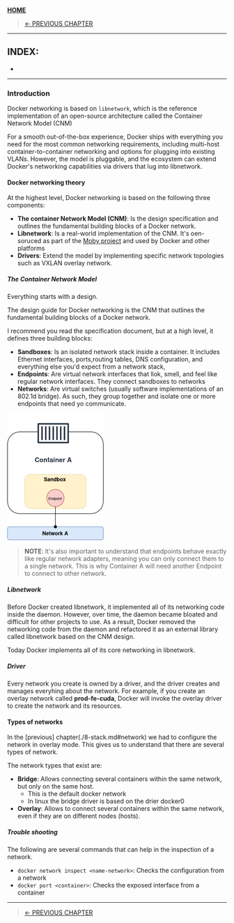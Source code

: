 [__HOME__](../../README.md)

> [<- PREVIOUS CHAPTER](./8-stack.md)
---


## INDEX:
- 

---

### Introduction

Docker networking is based on `libnetwork`, which is the reference implementation of an open-source architecture called the Container Network Model (CNM)

For a smooth out-of-the-box experience, Docker ships with everything you need for the most common networking requirements, including multi-host container-to-container networking and options for plugging into existing VLANs. However, the model is pluggable, and the ecosystem can extend Docker's networking capabilities via drivers that lug into libnetwork.

#### Docker networking theory

At the highest level, Docker networking is based on the following three components:
- __The container Network Model (CNM)__: Is the design specification and outlines the fundamental building blocks of a Docker network.
- __Libnetwork__: Is a real-world implementation of the CNM. It's oen-soruced as part of the [Moby project](https://mobyproject.org) and used by Docker and other platforms
- __Drivers__: Extend the model by implementing specific network topologies such as VXLAN overlay network.

##### The Container Network Model

Everything starts with a design.

The design guide for Docker networking is the CNM that outlines the fundamental building blocks of a Docker network.

I recommend you read the specification document, but at a high level, it defines three building blocks:
- __Sandboxes__: Is an isolated network stack inside a container. It includes Ethernet interfaces, ports,routing tables, DNS configuration, and everything else you'd expect from a network stack,
- __Endpoints__: Are virtual network interfaces that llok, smell, and feel like regular network interfaces. They connect sandboxes to networks
- __Networks__: Are virtual switches (usually software implementations of an 802.1d bridge). As such, they group together and isolate one or more endpoints that need yo communicate.

![image](./static/9-network/structure_network.png)

> __NOTE__: It's also important to understand that endpoints behave exactly like regular network adapters, meaning you can only connect them to a single network. This is why Container A will need another Endpoint to connect to other network.

##### Libnetwork

Before Docker created libnetwork, it implemented all of its networking code inside the daemon. However, over time, the daemon became bloated and difficult for other projects to use. As a result, Docker removed the networking code from the daemon and refactored it as an external library called libnetwork based on the CNM design.

Today Docker implements all of its core networking in libnetwork.

##### Driver

Every network you create is owned by a driver, and the driver creates and manages everyhing about the network. For example, if you create an overlay network called __prod-fe-cuda__, Docker will invoke the overlay driver to create the network and its resources.

#### Types of networks

In the [previous] chapter(./8-stack.md#network) we had to configure the network in overlay mode. This gives us to understand that there are several types of network.

The network types that exist are:
- __Bridge__: Allows connecting several containers within the same network, but only on the same host.
    - This is the default docker network
    - In linux the bridge driver is based on the drier docker0
- __Overlay__: Allows to connect several containers within the same network, even if they are on different nodes (hosts).


##### Trouble shooting

The following are several commands that can help in the inspection of a network.

- `docker network inspect <name-network>`: Checks the configuration from a network
- `docker port <container>`: Checks the exposed interface from a container

---
> [<- PREVIOUS CHAPTER](./8-stack.md)